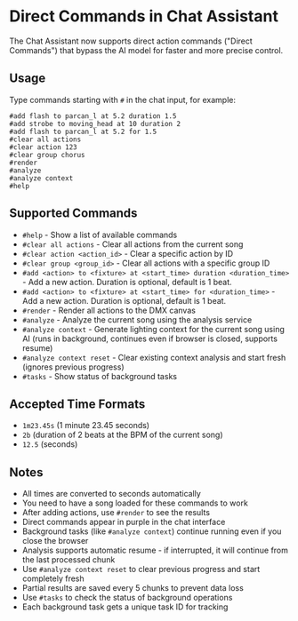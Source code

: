 # Direct Commands in Chat Assistant

The Chat Assistant now supports direct action commands ("Direct Commands") that bypass the AI model for faster and more precise control.

## Usage

Type commands starting with `#` in the chat input, for example:

```
#add flash to parcan_l at 5.2 duration 1.5
#add strobe to moving_head at 10 duration 2
#add flash to parcan_l at 5.2 for 1.5
#clear all actions
#clear action 123
#clear group chorus
#render
#analyze
#analyze context
#help
```

## Supported Commands

- `#help` - Show a list of available commands
- `#clear all actions` - Clear all actions from the current song
- `#clear action <action_id>` - Clear a specific action by ID
- `#clear group <group_id>` - Clear all actions with a specific group ID
- `#add <action> to <fixture> at <start_time> duration <duration_time>` - Add a new action. Duration is optional, default is 1 beat.
- `#add <action> to <fixture> at <start_time> for <duration_time>` - Add a new action. Duration is optional, default is 1 beat.
- `#render` - Render all actions to the DMX canvas
- `#analyze` - Analyze the current song using the analysis service
- `#analyze context` - Generate lighting context for the current song using AI (runs in background, continues even if browser is closed, supports resume)
- `#analyze context reset` - Clear existing context analysis and start fresh (ignores previous progress)
- `#tasks` - Show status of background tasks

## Accepted Time Formats

- `1m23.45s` (1 minute 23.45 seconds)
- `2b` (duration of 2 beats at the BPM of the current song)
- `12.5` (seconds)

## Notes

- All times are converted to seconds automatically
- You need to have a song loaded for these commands to work
- After adding actions, use `#render` to see the results
- Direct commands appear in purple in the chat interface
- Background tasks (like `#analyze context`) continue running even if you close the browser
- Analysis supports automatic resume - if interrupted, it will continue from the last processed chunk
- Use `#analyze context reset` to clear previous progress and start completely fresh
- Partial results are saved every 5 chunks to prevent data loss
- Use `#tasks` to check the status of background operations
- Each background task gets a unique task ID for tracking
